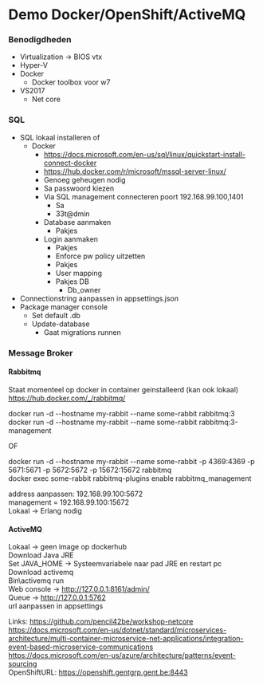 # Demo Docker/OpenShift/ActiveMQ

### Benodigdheden
- Virtualization -> BIOS vtx
- Hyper-V
- Docker
  - Docker toolbox voor w7
- VS2017
  - Net core

### SQL
- SQL lokaal installeren of 
  - Docker
    - https://docs.microsoft.com/en-us/sql/linux/quickstart-install-connect-docker
    - https://hub.docker.com/r/microsoft/mssql-server-linux/
    - Genoeg geheugen nodig
    - Sa passwoord kiezen
    - Via SQL management connecteren poort 192.168.99.100,1401
      - Sa
      - 33t@dmin
    - Database aanmaken
      - Pakjes
    - Login aanmaken
      - Pakjes
      - Enforce pw policy uitzetten
      - Pakjes
      - User mapping
      - Pakjes DB
        - Db_owner
- Connectionstring aanpassen in appsettings.json
- Package manager console
  - Set default .db
  - Update-database
    - Gaat migrations runnen

### Message Broker
#### Rabbitmq 
Staat momenteel op docker in container geinstalleerd (kan ook lokaal)  
https://hub.docker.com/_/rabbitmq/  

docker run -d --hostname my-rabbit --name some-rabbit rabbitmq:3  
docker run -d --hostname my-rabbit --name some-rabbit rabbitmq:3-management

OF

docker run -d --hostname my-rabbit --name some-rabbit -p 4369:4369 -p 5671:5671 -p 5672:5672 -p 15672:15672 rabbitmq  
docker exec some-rabbit rabbitmq-plugins enable rabbitmq_management

address aanpassen: 192.168.99.100:5672  
management = 192.168.99.100:15672  
Lokaal -> Erlang nodig  

#### ActiveMQ
Lokaal -> geen image op dockerhub  
Download Java JRE  
Set JAVA_HOME -> Systeemvariabele naar pad JRE en restart pc  
Download activemq  
Bin\activemq run  
Web console -> http://127.0.0.1:8161/admin/  
Queue ->  http://127.0.0.1:5762  
url aanpassen in appsettings  

Links:
https://github.com/pencil42be/workshop-netcore  
https://docs.microsoft.com/en-us/dotnet/standard/microservices-architecture/multi-container-microservice-net-applications/integration-event-based-microservice-communications  
https://docs.microsoft.com/en-us/azure/architecture/patterns/event-sourcing  
OpenShiftURL: https://openshift.gentgrp.gent.be:8443  
